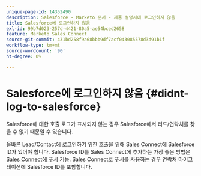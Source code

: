 ```yaml
---
unique-page-id: 14352490
description: Salesforce - Marketo 문서 - 제품 설명서에 로그인하지 않음
title: Salesforce에 로그인하지 않음
exl-id: 99b7d023-257d-4421-80a5-ae54bced2658
feature: Marketo Sales Connect
source-git-commit: 431bd258f9a68bbb9df7acf043085578d3d91b1f
workflow-type: tm+mt
source-wordcount: '90'
ht-degree: 0%

---
```


# Salesforce에 로그인하지 않음 {#didnt-log-to-salesforce}

Salesforce에 대한 호출 로그가 표시되지 않는 경우 Salesforce에서 리드/연락처를 찾을 수 없기 때문일 수 있습니다.

올바른 Lead/Contact에 로그인하기 위한 호출을 위해 Sales Connect에 Salesforce ID가 있어야 합니다. Salesforce ID를 Sales Connect에 추가하는 가장 좋은 방법은 [Sales Connect에 푸시](/help/marketo/product-docs/marketo-sales-connect/crm/salesforce-customization/push-to-sales-connect.md) 기능. Sales Connect로 푸시를 사용하는 경우 연락처 마이그레이션에 Salesforce ID를 포함합니다.
